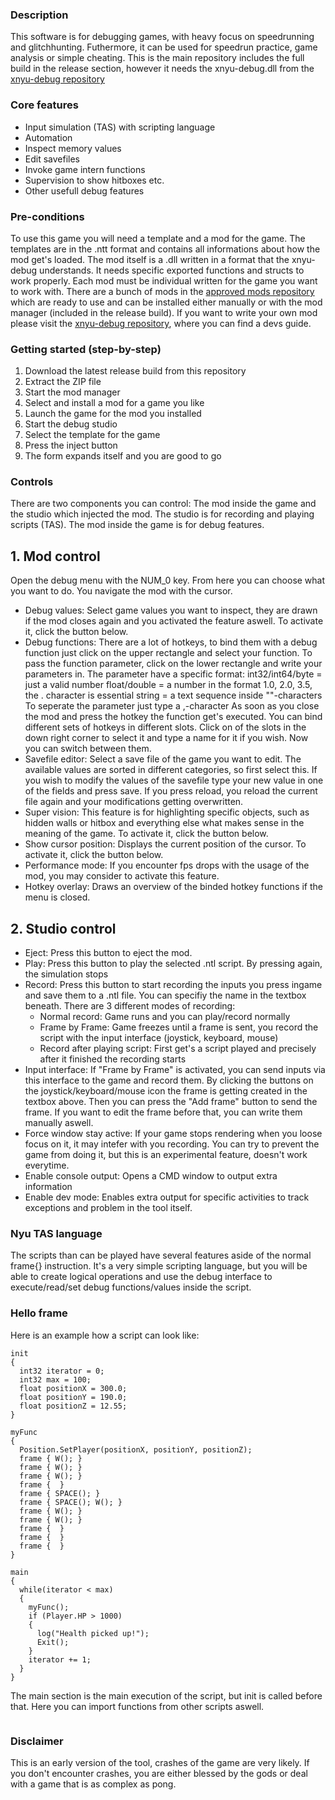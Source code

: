 ### Description

This software is for debugging games, with heavy focus on speedrunning and glitchhunting. Futhermore, it can be used for speedrun practice, game analysis or simple cheating.
This is the main repository includes the full build in the release section, however it needs the xnyu-debug.dll from the [xnyu-debug repository](https://github.com/MovEaxEax/xnyu-debug)

### Core features

- Input simulation (TAS) with scripting language
- Automation
- Inspect memory values
- Edit savefiles
- Invoke game intern functions
- Supervision to show hitboxes etc.
- Other usefull debug features

### Pre-conditions

To use this game you will need a template and a mod for the game. The templates are in the .ntt format and contains all informations about how the mod get's loaded. The mod itself is a .dll written in a format that the xnyu-debug understands. It needs specific exported functions and structs to work properly. Each mod must be individual written for the game you want to work with.
There are a bunch of mods in the [approved mods repository](https://github.com/MovEaxEax/xnyu-debug-approved-mods) which are ready to use and can be installed either manually or with the mod manager (included in the release build).
If you want to write your own mod please visit the [xnyu-debug repository](https://github.com/MovEaxEax/xnyu-debug), where you can find a devs guide.

### Getting started (step-by-step)

1. Download the latest release build from this repository
2. Extract the ZIP file
3. Start the mod manager
4. Select and install a mod for a game you like
5. Launch the game for the mod you installed
6. Start the debug studio
7. Select the template for the game
8. Press the inject button
9. The form expands itself and you are good to go

### Controls

There are two components you can control: The mod inside the game and the studio which injected the mod.
The studio is for recording and playing scripts (TAS).
The mod inside the game is for debug features.

## 1. Mod control
Open the debug menu with the NUM_0 key. From here you can choose what you want to do. You navigate the mod with the cursor.
- Debug values: Select game values you want to inspect, they are drawn if the mod closes again and you activated the feature aswell. To activate it, click the button below.
- Debug functions: There are a lot of hotkeys, to bind them with a debug function just click on the upper rectangle and select your function. To pass the function parameter, click on the lower rectangle and write your parameters in. The parameter have a specific format:
int32/int64/byte = just a valid number
float/double = a number in the format 1.0, 2.0, 3.5, the . character is essential
string = a text sequence inside ""-characters
To seperate the parameter just type a ,-character
As soon as you close the mod and press the hotkey the function get's executed. You can bind different sets of hotkeys in different slots. Click on of the slots in the down right corner to select it and type a name for it if you wish. Now you can switch between them.
- Savefile editor: Select a save file of the game you want to edit. The available values are sorted in different categories, so first select this. If you wish to modify the values of the savefile type your new value in one of the fields and press save. If you press reload, you reload the current file again and your modifications getting overwritten.
- Super vision: This feature is for highlighting specific objects, such as hidden walls or hitbox and everything else what makes sense in the meaning of the game. To activate it, click the button below.
- Show cursor position: Displays the current position of the cursor. To activate it, click the button below.
- Performance mode: If you encounter fps drops with the usage of the mod, you may consider to activate this feature.
- Hotkey overlay: Draws an overview of the binded hotkey functions if the menu is closed.

## 2. Studio control
- Eject: Press this button to eject the mod.
- Play: Press this button to play the selected .ntl script. By pressing again, the simulation stops
- Record: Press this button to start recording the inputs you press ingame and save them to a .ntl file. You can specifiy the name in the textbox beneath.
There are 3 different modes of recording:
  - Normal record: Game runs and you can play/record normally
  - Frame by Frame: Game freezes until a frame is sent, you record the script with the input interface (joystick, keyboard, mouse)
  - Record after playing script: First get's a script played and precisely after it finished the recording starts
- Input interface: If "Frame by Frame" is activated, you can send inputs via this interface to the game and record them. By clicking the buttons on the joystick/keyboard/mouse icon the frame is getting created in the textbox above. Then you can press the "Add frame" button to send the frame. If you want to edit the frame before that, you can write them manually aswell.
- Force window stay active: If your game stops rendering when you loose focus on it, it may intefer with you recording. You can try to prevent the game from doing it, but this is an experimental feature, doesn't work everytime.
- Enable console output: Opens a CMD window to output extra information
- Enable dev mode: Enables extra output for specific activities to track exceptions and problem in the tool itself.

### Nyu TAS language

The scripts than can be played have several features aside of the normal frame{} instruction. It's a very simple scripting language, but you will be able to create logical operations and use the debug interface to execute/read/set debug functions/values inside the script.

### Hello frame

Here is an example how a script can look like:
```
init
{
  int32 iterator = 0;
  int32 max = 100;
  float positionX = 300.0;
  float positionY = 190.0;
  float positionZ = 12.55;
}

myFunc
{
  Position.SetPlayer(positionX, positionY, positionZ);
  frame { W(); }
  frame { W(); }
  frame { W(); }
  frame {  }
  frame { SPACE(); }
  frame { SPACE(); W(); }
  frame { W(); }
  frame { W(); }
  frame {  }
  frame {  }
  frame {  }
}

main
{
  while(iterator < max)
  {
    myFunc();
    if (Player.HP > 1000)
    {
      log("Health picked up!");
      Exit();
    }
    iterator += 1;
  }
}
```

The main section is the main execution of the script, but init is called before that. Here you can import functions from other scripts aswell.
```

```
### Disclaimer
This is an early version of the tool, crashes of the game are very likely. If you don't encounter crashes, you are either blessed by the gods or deal with a game that is as complex as pong.



